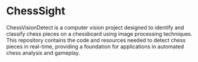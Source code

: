 # ChessSight

ChessVisionDetect is a computer vision project designed to identify and classify chess pieces on a chessboard using image processing techniques. This repository contains the code and resources needed to detect chess pieces in real-time, providing a foundation for applications in automated chess analysis and gameplay.
